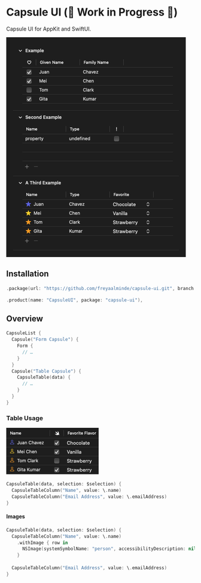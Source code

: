 # Capsule UI (🚧 Work in Progress 🚧)

Capsule UI for AppKit and SwiftUI.

![](/Screenshots/CapsuleList.png?raw=true)


## Installation

```swift
.package(url: "https://github.com/freyaalminde/capsule-ui.git", branch: "main"),
```

```swift
.product(name: "CapsuleUI", package: "capsule-ui"),
```


## Overview

```swift
CapsuleList {
  Capsule("Form Capsule") {
    Form {
      // …
    }
  }
  Capsule("Table Capsule") {
    CapsuleTable(data) {
      // …
    }
  }
}
```


### Table Usage

![](/Sources/CapsuleUI/Documentation.docc/Resources/CapsuleTable.png?raw=true)

```swift
CapsuleTable(data, selection: $selection) {
  CapsuleTableColumn("Name", value: \.name)
  CapsuleTableColumn("Email Address", value: \.emailAddress)
}

```


#### Images

```swift
CapsuleTable(data, selection: $selection) {
  CapsuleTableColumn("Name", value: \.name)
    .withImage { row in
      NSImage(systemSymbolName: "person", accessibilityDescription: nil)
    }

  CapsuleTableColumn("Email Address", value: \.emailAddress)
}
```

